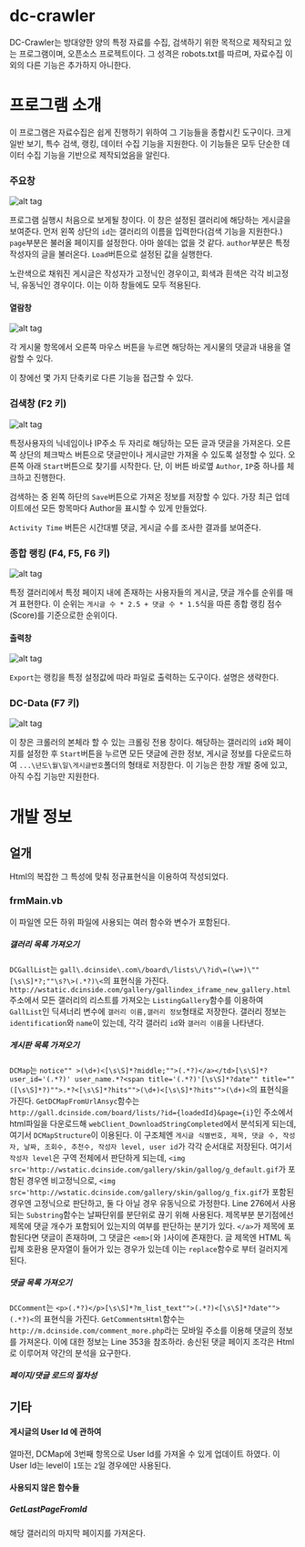 # dc-crawler

DC-Crawler는 방대양한 양의 특정 자료를 수집, 검색하기 위한 목적으로 제작되고 있는 프로그램이며, 오픈소스 프로젝트이다. 그 성격은 robots.txt를 따르며, 자료수집 이외의 다른 기능은 추가하지 아니한다.

# 프로그램 소개
이 프로그램은 자료수집은 쉽게 진행하기 위하여 그 기능들을 종합시킨 도구이다. 크게 일반 보기, 특수 검색, 랭킹, 데이터 수집 기능을 지원한다. 이 기능들은 모두 단순한 데이터 수집 기능을 기반으로 제작되었음을 알린다.

### 주요창
![alt tag](https://github.com/rollrat/dc-crawler/blob/master/DC%20Crawler/1.png)

프로그램 실행시 처음으로 보게될 창이다. 이 창은 설정된 갤러리에 해당하는 게시글을 보여준다. 먼저 왼쪽 상단의 `id`는 갤러리의 이름을 입력한다(검색 기능을 지원한다.) `page`부분은 불러올 페이지를 설정한다. 아마 쓸데는 없을 것 같다. `author`부분은 특정 작성자의 글을 불러온다. `Load`버튼으로 설정된 값을 실행한다.

노란색으로 채워진 게시글은 작성자가 고정닉인 경우이고, 회색과 흰색은 각각 비고정닉, 유동닉인 경우이다. 이는 이하 창들에도 모두 적용된다.

#### 열람창
![alt tag](https://github.com/rollrat/dc-crawler/blob/master/DC%20Crawler/5.png)

각 게시물 항목에서 오른쪽 마우스 버튼을 누르면 해당하는 게시물의 댓글과 내용을 열람할 수 있다.

이 창에선 몇 가지 단축키로 다른 기능을 접근할 수 있다.

### 검색창 (F2 키)
![alt tag](https://github.com/rollrat/dc-crawler/blob/master/DC%20Crawler/2.png)

특정사용자의 닉네임이나 IP주소 두 자리로 해당하는 모든 글과 댓글을 가져온다. 오른쪽 상단의 체크박스 버튼으로 댓글만이나 게시글만 가져올 수 있도록 설정할 수 있다. 오른쪽 아래 `Start`버튼으로 찾기를 시작한다. 단, 이 버튼 바로옆 `Author`, `IP`중 하나를 체크하고 진행한다.

검색하는 중 왼쪽 하단의 `Save`버튼으로 가져온 정보를 저장할 수 있다. 가장 최근 업데이트에선 모든 항목마다 Author을 표시할 수 있게 만들었다.

`Activity Time` 버튼은 시간대별 댓글, 게시글 수를 조사한 결과를 보여준다.

### 종합 랭킹 (F4, F5, F6 키)
![alt tag](https://github.com/rollrat/dc-crawler/blob/master/DC%20Crawler/3.png)

특정 갤러리에서 특정 페이지 내에 존재하는 사용자들의 게시글, 댓글 개수를 순위를 매겨 표현한다. 이 순위는 `게시글 수 * 2.5 + 댓글 수 * 1.5`식을 따른 종합 랭킹 점수(Score)를 기준으로한 순위이다.

#### 출력창
![alt tag](https://github.com/rollrat/dc-crawler/blob/master/DC%20Crawler/4.png)

`Export`는 랭킹을 특정 설정값에 따라 파일로 출력하는 도구이다. 설명은 생략한다.

### DC-Data (F7 키)
![alt tag](https://github.com/rollrat/dc-crawler/blob/master/DC%20Crawler/6.png)

이 창은 크롤러의 본체라 할 수 있는 크롤링 전용 창이다. 해당하는 갤러리의 `id`와 페이지를 설정한 후 `Start`버튼을 누르면 모든 댓글에 관한 정보, 게시글 정보를 다운로드하여 `...\년도\월\일\게시글번호`폴더의 형태로 저장한다. 이 기능은 한창 개발 중에 있고, 아직 수집 기능만 지원한다.


# 개발 정보
## 얼개
Html의 복잡한 그 특성에 맞춰 정규표현식을 이용하여 작성되었다. 


### frmMain.vb
이 파일엔 모든 하위 파일에 사용되는 여러 함수와 변수가 포함된다. 

##### 갤러리 목록 가져오기
`DCGallList`는  `gall\.dcinside\.com\/board\/lists\/\?id\=(\w+)\""[\s\S]*?;""\s?\>(.*?)\<`의 표현식을 가진다. `http://wstatic.dcinside.com/gallery/gallindex_iframe_new_gallery.html`주소에서 모든 갤러리의 리스트를 가져오는 `ListingGallery`함수를 이용하여 `GallList`인 딕셔너리 변수에 `갤러리 이름,갤러리 정보`형태로 저장한다. 갤러리 정보는 `identification`와 `name`이 있는데, 각각 갤러리 `id`와 `갤러리 이름`을 나타낸다.

##### 게시판 목록 가져오기
`DCMap`는 `notice"" >(\d+)<[\s\S]*?middle;"">(.*?)</a></td>[\s\S]*?user_id='(.*?)' user_name.*?<span title='(.*?)'[\s\S]*?date"" title=""([\s\S]*?)"">.*?<[\s\S]*?hits"">(\d+)<[\s\S]*?hits"">(\d+)<`의 표현식을 가진다. `GetDCMapFromUrlAnsyc`함수는 `http://gall.dcinside.com/board/lists/?id={loadedId}&page={i}`인 주소에서 html파일을 다운로드해 `webClient_DownloadStringCompleted`에서 분석되게 되는데, 여기서 `DCMapStructure`이 이용된다. 이 구조체엔 `게시글 식별번호, 제목, 댓글 수, 작성자, 날짜, 조회수, 추천수, 작성자 level, user id`가 각각 순서대로 저장된다. 여기서 `작성자 level`은 구역 전체에서 판단하게 되는데, `<img src='http://wstatic.dcinside.com/gallery/skin/gallog/g_default.gif`가 포함된 경우엔 비고정닉으로, `<img src='http://wstatic.dcinside.com/gallery/skin/gallog/g_fix.gif`가 포함된 경우엔 고정닉으로 판단하고, 둘 다 아닐 경우 유동닉으로 가정한다. Line 276에서 사용되는 `Substring`함수는 날짜단위를 분단위로 끊기 위해 사용된다. 제목부분 분기점에선 제목에 댓글 개수가 포함되어 있는지의 여부를 판단하는 분기가 있다. `</a>`가 제목에 포함된다면 댓글이 존재하며, 그 댓글은 `<em>[`와 `]`사이에 존재한다. 글 제목엔 HTML 독립체 호환용 문자열이 들어가 있는 경우가 있는데 이는 `replace`함수로 부터 걸러지게 된다.

##### 댓글 목록 가져오기
`DCComment`는 `<p>(.*?)</p>[\s\S]*?m_list_text"">(.*?)<[\s\S]*?date"">(.*?)<`의 표현식을 가진다. `GetCommentsHtml`함수는 `http://m.dcinside.com/comment_more.php`라는 모바일 주소를 이용해 댓글의 정보를 가져온다. 이에 대한 정보는 Line 353을 참조하라. 송신된 댓글 페이지 조각은 Html로 이루어져 약간의 분석을 요구한다.

##### 페이지/댓글 로드의 절차성


## 기타
#### 게시글의 User Id 에 관하여
얼마전, DCMap에 3번째 항목으로 User Id를 가져올 수 있게 업데이트 하였다. 이 User Id는 level이 `1`또는 `2`일 경우에만 사용된다.

#### 사용되지 않은 함수들
##### GetLastPageFromId
해당 갤러리의 마지막 페이지를 가져온다.
